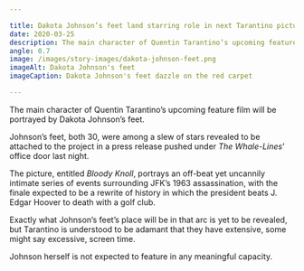 ```yaml
---

title: Dakota Johnson’s feet land starring role in next Tarantino picture
date: 2020-03-25
description: The main character of Quentin Tarantino’s upcoming feature film will be portrayed by Dakota Johnson’s feet.
angle: 0.7
image: /images/story-images/dakota-johnson-feet.png
imageAlt: Dakota Johnson's feet
imageCaption: Dakota Johnson's feet dazzle on the red carpet

---
```


The main character of Quentin Tarantino’s upcoming feature film will be portrayed by Dakota Johnson’s feet.

Johnson’s feet, both 30, were among a slew of stars revealed to be attached to the project in a press release pushed under *The Whale-Lines*’ office door last night.

The picture, entitled *Bloody Knoll*, portrays an off-beat yet uncannily intimate series of events surrounding JFK’s 1963 assassination, with the finale expected to be a rewrite of history in which the president beats J. Edgar Hoover to death with a golf club.

Exactly what Johnson’s feet’s place will be in that arc is yet to be revealed, but Tarantino is understood to be adamant that they have extensive, some might say excessive, screen time.

Johnson herself is not expected to feature in any meaningful capacity.